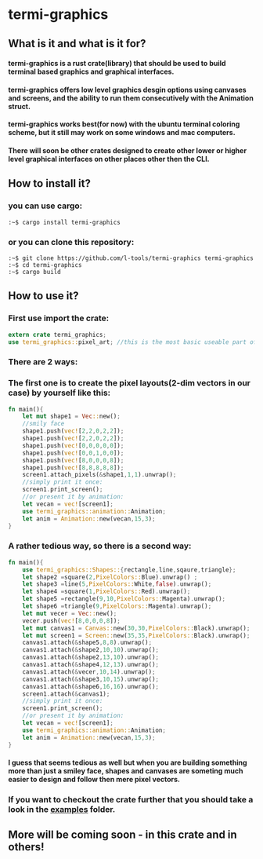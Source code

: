 # termi-graphics
## What is it and what is it for?

#### termi-graphics is a rust crate(library) that should be used to build terminal based graphics and graphical interfaces.
#### termi-graphics offers low level graphics desgin options using canvases and screens, and the ability to run them consecutively with the Animation struct.
#### termi-graphics works best(for now) with the ubuntu terminal coloring scheme, but it still may work on some windows and mac computers.
#### There will soon be other crates designed to create other lower or higher level graphical interfaces on other places other then the CLI.

## How to install it?

### you can use cargo:
```console
:~$ cargo install termi-graphics
```
### or you can clone this repository:
```console
:~$ git clone https://github.com/l-tools/termi-graphics termi-graphics
:~$ cd termi-graphics
:~$ cargo build
```

## How to use it?

### First use import the crate:
```rust
extern crate termi_graphics;  
use termi_graphics::pixel_art; //this is the most basic useable part of the crate  
```

### There are 2 ways:
### The first one is to create the pixel layouts(2-dim vectors in our case) by yourself like this:
```rust
fn main(){                                                             
	let mut shape1 = Vec::new();                                       
	//smily face                                         
	shape1.push(vec![2,2,0,2,2]);                                      
	shape1.push(vec![2,2,0,2,2]);                                      
	shape1.push(vec![0,0,0,0,0]);                                          
	shape1.push(vec![0,0,1,0,0]);                                          
	shape1.push(vec![8,0,0,0,8]);                                          
	shape1.push(vec![8,8,8,8,8]); 
	screen1.attach_pixels(&shape1,1,1).unwrap();
	//simply print it once:
	screen1.print_screen();
	//or present it by animation:
	let vecan = vec![screen1];
	use termi_graphics::animation::Animation;
	let anim = Animation::new(vecan,15,3);
}
```
### A rather tedious way, so there is a second way:
```rust
fn main(){                                                             
	use termi_graphics::Shapes::{rectangle,line,sqaure,triangle};
	let shape2 =square(2,PixelColors::Blue).unwrap() ;                 
	let shape3 =line(5,PixelColors::White,false).unwrap();             
	let shape4 =square(1,PixelColors::Red).unwrap();                       
	let shape5 =rectangle(9,10,PixelColors::Magenta).unwrap();             
	let shape6 =triangle(9,PixelColors::Magenta).unwrap();                 
	let mut vecer = Vec::new();                                            
	vecer.push(vec![8,0,0,0,8]);                                           
	let mut canvas1 = Canvas::new(30,30,PixelColors::Black).unwrap();      
	let mut screen1 = Screen::new(35,35,PixelColors::Black).unwrap();   
	canvas1.attach(&shape5,8,8).unwrap();                              
	canvas1.attach(&shape2,10,10).unwrap();                                
	canvas1.attach(&shape2,13,10).unwrap();                                
	canvas1.attach(&shape4,12,13).unwrap();                                
	canvas1.attach(&vecer,10,14).unwrap();                                 
	canvas1.attach(&shape3,10,15).unwrap();                                
	canvas1.attach(&shape6,16,16).unwrap();   
	screen1.attach(&canvas1);
	//simply print it once:
	screen1.print_screen();
	//or present it by animation:
	let vecan = vec![screen1];
	use termi_graphics::animation::Animation;
	let anim = Animation::new(vecan,15,3);
}
```
#### I guess that seems tedious as well but when you are building something more than just a smiley face, shapes and canvases are someting much easier to design and follow then mere pixel vectors.

### If you want to checkout the crate further that you should take a look in the [examples](https://github.com/l-tools/termi-graphics/tree/master/examples) folder.


## More will be coming soon - in this crate and in others!
